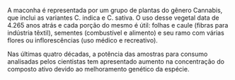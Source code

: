 A maconha é representada por um grupo de plantas do gênero Cannabis, que inclui as variantes C. indica e C. sativa. O uso desse vegetal data de 4.265 anos atrás e cada porção do mesmo é útil: folhas e caule (fibras para indústria têxtil), sementes (combustível e alimento) e seu ramo com várias flores ou inflorescências (uso médico e recreativo).

Nas últimas quatro décadas, a potência das amostras para consumo analisadas pelos cientistas tem apresentado aumento na concentração do composto ativo devido ao melhoramento genético da espécie.